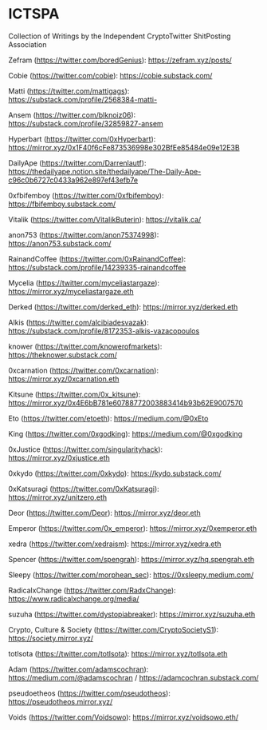 # ICTSPA
Collection of Writings by the Independent CryptoTwitter ShitPosting Association

Zefram (https://twitter.com/boredGenius): https://zefram.xyz/posts/

Cobie (https://twitter.com/cobie): https://cobie.substack.com/

Matti (https://twitter.com/mattigags): https://substack.com/profile/2568384-matti- 

Ansem (https://twitter.com/blknoiz06): https://substack.com/profile/32859827-ansem

Hyperbart (https://twitter.com/0xHyperbart): https://mirror.xyz/0x1F40f6cFe873536998e302BfEe85484e09e12E3B

DailyApe (https://twitter.com/Darrenlautf): https://thedailyape.notion.site/thedailyape/The-Daily-Ape-c96c0b6727c0433a962e897ef43efb7e

0xfbifemboy (https://twitter.com/0xfbifemboy): https://fbifemboy.substack.com/

Vitalik (https://twitter.com/VitalikButerin): https://vitalik.ca/

anon753 (https://twitter.com/anon75374998): https://anon753.substack.com/

RainandCoffee (https://twitter.com/0xRainandCoffee): https://substack.com/profile/14239335-rainandcoffee

Mycelia (https://twitter.com/myceliastargaze): https://mirror.xyz/myceliastargaze.eth

Derked (https://twitter.com/derked_eth): https://mirror.xyz/derked.eth

Alkis (https://twitter.com/alcibiadesvazak): https://substack.com/profile/8172353-alkis-vazacopoulos

knower (https://twitter.com/knowerofmarkets): https://theknower.substack.com/

0xcarnation (https://twitter.com/0xcarnation): https://mirror.xyz/0xcarnation.eth

Kitsune (https://twitter.com/0x_kitsune): https://mirror.xyz/0x4E6bB781e60788772003883414b93b62E9007570

Eto (https://twitter.com/etoeth): https://medium.com/@0xEto

King (https://twitter.com/0xgodking): https://medium.com/@0xgodking

0xJustice (https://twitter.com/singularityhack): https://mirror.xyz/0xjustice.eth

0xkydo (https://twitter.com/0xkydo): https://kydo.substack.com/

0xKatsuragi (https://twitter.com/0xKatsuragi): https://mirror.xyz/unitzero.eth

Deor (https://twitter.com/Deor): https://mirror.xyz/deor.eth

Emperor (https://twitter.com/0x_emperor): https://mirror.xyz/0xemperor.eth

xedra (https://twitter.com/xedraism): https://mirror.xyz/xedra.eth

Spencer (https://twitter.com/spengrah): https://mirror.xyz/hq.spengrah.eth

Sleepy (https://twitter.com/morphean_sec): https://0xsleepy.medium.com/

RadicalxChange (https://twitter.com/RadxChange): https://www.radicalxchange.org/media/

suzuha (https://twitter.com/dystopiabreaker): https://mirror.xyz/suzuha.eth

Crypto, Culture & Society (https://twitter.com/CryptoSocietyS1): https://society.mirror.xyz/

totlsota (https://twitter.com/totlsota): https://mirror.xyz/totlsota.eth

Adam (https://twitter.com/adamscochran): https://medium.com/@adamscochran / https://adamcochran.substack.com/

pseudoetheos (https://twitter.com/pseudotheos): https://pseudotheos.mirror.xyz/

Voids (https://twitter.com/Voidsowo): https://mirror.xyz/voidsowo.eth/
